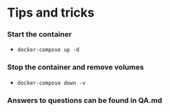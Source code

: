 # Tips and tricks

### Start the container
* ``docker-compose up -d``

### Stop the container and remove volumes
* ``docker-compose down -v``

### Answers to questions can be found in QA.md